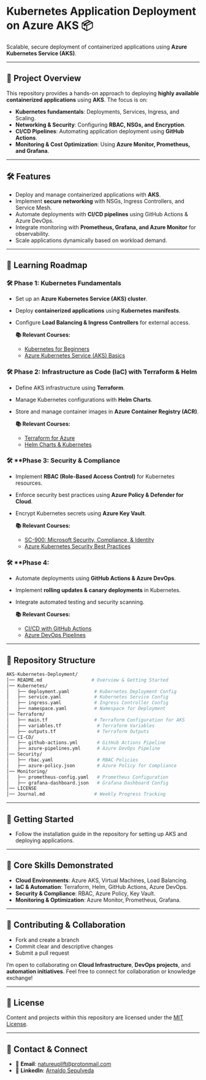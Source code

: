 # Kubernetes Application Deployment on Azure AKS 📦

Scalable, secure deployment of containerized applications using **Azure Kubernetes Service (AKS)**.

---

## 📖 Project Overview

This repository provides a hands-on approach to deploying **highly available containerized applications** using **AKS**. The focus is on:
*   **Kubernetes fundamentals**: Deployments, Services, Ingress, and Scaling.
*   **Networking & Security**: Configuring **RBAC, NSGs, and Encryption**.
*   **CI/CD Pipelines**: Automating application deployment using **GitHub Actions**.
*   **Monitoring & Cost Optimization**: Using **Azure Monitor, Prometheus, and Grafana**.

---

## 🛠️ Features

*   Deploy and manage containerized applications with **AKS**.
*   Implement **secure networking** with NSGs, Ingress Controllers, and Service Mesh.
*   Automate deployments with **CI/CD pipelines** using GitHub Actions & Azure DevOps.
*   Integrate monitoring with **Prometheus, Grafana, and Azure Monitor** for observability.
*   Scale applications dynamically based on workload demand.

---

## 📖 Learning Roadmap

### 🛠️ **Phase 1: Kubernetes Fundamentals**

*   Set up an **Azure Kubernetes Service (AKS) cluster**.
*   Deploy **containerized applications** using **Kubernetes manifests**.
*   Configure **Load Balancing & Ingress Controllers** for external access.

    **📚 Relevant Courses:**
    *   [Kubernetes for Beginners](https://www.udemy.com/course/kubernetes-masterclass-for-beginners/)
    *   [Azure Kubernetes Service (AKS) Basics](https://learn.microsoft.com/en-us/azure/aks/)

### 🛠️ **Phase 2: Infrastructure as Code (IaC) with Terraform & Helm**

*   Define AKS infrastructure using **Terraform**.
*   Manage Kubernetes configurations with **Helm Charts**.
*   Store and manage container images in **Azure Container Registry (ACR)**.

    **📚 Relevant Courses:**
    *   [Terraform for Azure](https://www.udemy.com/course/terraform-on-azure-services/)
    *   [Helm Charts & Kubernetes](https://www.udemy.com/course/definitive-helm-course-beginner-master/)

### 🛠️ **Phase 3: Security & Compliance

*   Implement **RBAC (Role-Based Access Control)** for Kubernetes resources.
*   Enforce security best practices using **Azure Policy & Defender for Cloud**.
*   Encrypt Kubernetes secrets using **Azure Key Vault**.

    **📚 Relevant Courses:**
    *   [SC-900: Microsoft Security, Compliance, & Identity](https://www.udemy.com/course/sc-900-microsoft-security-compliance-identity-with-sims)
    *   [Azure Kubernetes Security Best Practices](https://learn.microsoft.com/en-us/azure/aks/security-best-practices)

### 🛠️ **Phase 4: 
*   Automate deployments using **GitHub Actions & Azure DevOps**.
*   Implement **rolling updates & canary deployments** in Kubernetes.
*   Integrate automated testing and security scanning.

    **📚 Relevant Courses:**
    *   [CI/CD with GitHub Actions](https://www.udemy.com/course/learn-github-actions-ci-cd-devops-pipelines/)
    *   [Azure DevOps Pipelines](https://learn.microsoft.com/en-us/azure/devops/pipelines/?view=azure-devops)

---

## 📂 Repository Structure

```bash
AKS-Kubernetes-Deployment/
│── README.md                  # Overview & Getting Started
│── Kubernetes/
│   ├── deployment.yaml         # Kubernetes Deployment Config
│   ├── service.yaml            # Kubernetes Service Config
│   ├── ingress.yaml            # Ingress Controller Config
│   ├── namespace.yaml          # Namespace for Deployment
│── Terraform/
│   ├── main.tf                 # Terraform Configuration for AKS
│   ├── variables.tf             # Terraform Variables
│   ├── outputs.tf               # Terraform Outputs
│── CI-CD/
│   ├── github-actions.yml       # GitHub Actions Pipeline
│   ├── azure-pipelines.yml      # Azure DevOps Pipeline
│── Security/
│   ├── rbac.yaml                # RBAC Policies
│   ├── azure-policy.json        # Azure Policy for Compliance
│── Monitoring/
│   ├── prometheus-config.yaml   # Prometheus Configuration
│   ├── grafana-dashboard.json   # Grafana Dashboard Config
│── LICENSE
│── Journal.md                  # Weekly Progress Tracking
```

---

## 📌 Getting Started

*   Follow the installation guide in the repository for setting up AKS and deploying applications.

---

## 🌟 Core Skills Demonstrated

*   **Cloud Environments**: Azure AKS, Virtual Machines, Load Balancing.
*   **IaC & Automation**: Terraform, Helm, GitHub Actions, Azure DevOps.
*   **Security & Compliance**: RBAC, Azure Policy, Key Vault.
*   **Monitoring & Optimization**: Azure Monitor, Prometheus, Grafana.

---

## 🤝 Contributing & Collaboration

*   Fork and create a branch
*   Commit clear and descriptive changes
*   Submit a pull request

I’m open to collaborating on **Cloud Infrastructure**, **DevOps projects**, and **automation initiatives**. Feel free to connect for collaboration or knowledge exchange!

---

## 📜 License

Content and projects within this repository are licensed under the [MIT License](LICENSE).

---

## 📧 Contact & Connect

*   📩 **Email**: [natureuplift@protonmail.com](mailto:natureuplift@protonmail.com)  
*   🔗 **LinkedIn**: [Arnaldo Sepulveda](https://www.linkedin.com/in/arnaldo-sepulveda)